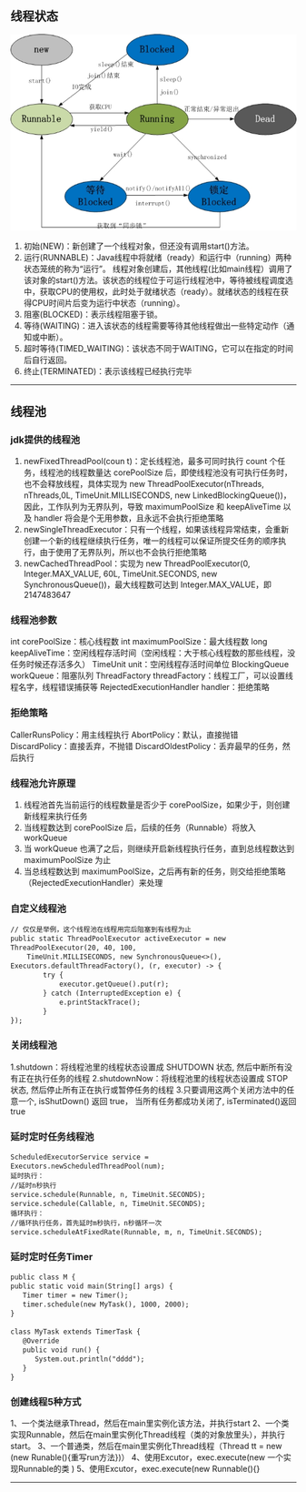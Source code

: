 ## 线程状态
![](../resources/threadstatus.jpg)
1. 初始(NEW)：新创建了一个线程对象，但还没有调用start()方法。
2. 运行(RUNNABLE)：Java线程中将就绪（ready）和运行中（running）两种状态笼统的称为“运行”。
   线程对象创建后，其他线程(比如main线程）调用了该对象的start()方法。该状态的线程位于可运行线程池中，等待被线程调度选中，获取CPU的使用权，此时处于就绪状态（ready）。就绪状态的线程在获得CPU时间片后变为运行中状态（running）。
3. 阻塞(BLOCKED)：表示线程阻塞于锁。
4. 等待(WAITING)：进入该状态的线程需要等待其他线程做出一些特定动作（通知或中断）。
5. 超时等待(TIMED_WAITING)：该状态不同于WAITING，它可以在指定的时间后自行返回。
6. 终止(TERMINATED)：表示该线程已经执行完毕

---

## 线程池
### jdk提供的线程池
1. newFixedThreadPool(coun t)：定长线程池，最多可同时执行 count 个任务，线程池的线程数量达 corePoolSize 后，即使线程池没有可执行任务时，也不会释放线程，具体实现为 new ThreadPoolExecutor(nThreads, nThreads,0L, TimeUnit.MILLISECONDS, new LinkedBlockingQueue())，因此，工作队列为无界队列，导致 maximumPoolSize 和 keepAliveTime 以及 handler 将会是个无用参数，且永远不会执行拒绝策略
2. newSingleThreadExecutor：只有一个线程，如果该线程异常结束，会重新创建一个新的线程继续执行任务，唯一的线程可以保证所提交任务的顺序执行，由于使用了无界队列，所以也不会执行拒绝策略
3. newCachedThreadPool：实现为 new ThreadPoolExecutor(0, Integer.MAX_VALUE, 60L, TimeUnit.SECONDS, new SynchronousQueue())，最大线程数可达到 Integer.MAX_VALUE，即 2147483647

### 线程池参数
int corePoolSize：核心线程数
int maximumPoolSize：最大线程数
long keepAliveTime：空闲线程存活时间（空闲线程：大于核心线程数的那些线程，没任务时候还存活多久）
TimeUnit unit：空闲线程存活时间单位
BlockingQueue<Runnable> workQueue：阻塞队列
ThreadFactory threadFactory：线程工厂，可以设置线程名字，线程错误捕获等
RejectedExecutionHandler handler：拒绝策略

### 拒绝策略
CallerRunsPolicy：用主线程执行
AbortPolicy：默认，直接抛错
DiscardPolicy：直接丢弃，不抛错
DiscardOldestPolicy：丢弃最早的任务，然后执行

### 线程池允许原理
1. 线程池首先当前运行的线程数量是否少于 corePoolSize，如果少于，则创建新线程来执行任务
2. 当线程数达到 corePoolSize 后，后续的任务（Runnable）将放入 workQueue
3. 当 workQueue 也满了之后，则继续开启新线程执行任务，直到总线程数达到 maximumPoolSize 为止
4. 当总线程数达到 maximumPoolSize，之后再有新的任务，则交给拒绝策略（RejectedExecutionHandler）来处理

### 自定义线程池
```
// 仅仅是举例，这个线程池在线程用完后阻塞到有线程为止
public static ThreadPoolExecutor activeExecutor = new ThreadPoolExecutor(20, 40, 100,
    TimeUnit.MILLISECONDS, new SynchronousQueue<>(), Executors.defaultThreadFactory(), (r, executor) -> {
        try {
            executor.getQueue().put(r);
        } catch (InterruptedException e) {
            e.printStackTrace();
        }
});
```

### 关闭线程池
1.shutdown：将线程池里的线程状态设置成 SHUTDOWN 状态, 然后中断所有没有正在执行任务的线程
2.shutdownNow：将线程池里的线程状态设置成 STOP 状态, 然后停止所有正在执行或暂停任务的线程
3.只要调用这两个关闭方法中的任意一个, isShutDown() 返回 true， 当所有任务都成功关闭了, isTerminated()返回 true

### 延时定时任务线程池
```
ScheduledExecutorService service = Executors.newScheduledThreadPool(num);
延时执行：
//延时n秒执行
service.schedule(Runnable, n, TimeUnit.SECONDS);
service.schedule(Callable, n, TimeUnit.SECONDS);
循环执行：
//循环执行任务，首先延时m秒执行，n秒循环一次
service.scheduleAtFixedRate(Runnable, m, n, TimeUnit.SECONDS);
```

### 延时定时任务Timer
```
public class M {
public static void main(String[] args) {
   Timer timer = new Timer();
   timer.schedule(new MyTask(), 1000, 2000);
}

class MyTask extends TimerTask {
   @Override
   public void run() {
      System.out.println("dddd");
   }
}
```

### 创建线程5种方式
1、一个类法继承Thread，然后在main里实例化该方法，并执行start
2、一个类实现Runnable，然后在main里实例化Thread线程（类的对象放里头），并执行start。
3、一个普通类，然后在main里实例化Thread线程（Thread tt = new (new Runable(){重写run方法})）
4、使用Excutor，exec.execute(new 一个实现Runnable的类 )
5、使用Excutor，exec.execute(new Runnable(){} 

---

## 